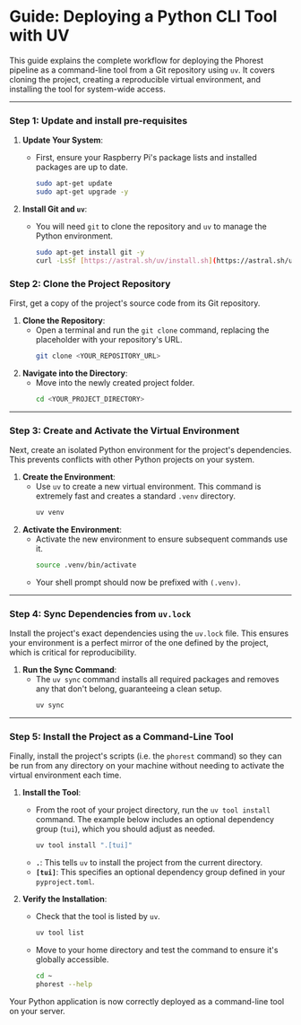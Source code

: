 # Guide: Deploying a Python CLI Tool with UV

This guide explains the complete workflow for deploying the Phorest pipeline as a command-line tool from a Git repository using `uv`. It covers cloning the project, creating a reproducible virtual environment, and installing the tool for system-wide access.

---
### Step 1: Update and install pre-requisites

1. **Update Your System**:  
   * First, ensure your Raspberry Pi's package lists and installed packages are up to date.
       ```bash
       sudo apt-get update
       sudo apt-get upgrade -y
       ```

2. **Install Git and `uv`**:
   * You will need `git` to clone the repository and `uv` to manage the Python environment.
       ```bash
       sudo apt-get install git -y
       curl -LsSf [https://astral.sh/uv/install.sh](https://astral.sh/uv/install.sh) | sh
       ```

### Step 2: Clone the Project Repository

First, get a copy of the project's source code from its Git repository.

1.  **Clone the Repository**:
    * Open a terminal and run the `git clone` command, replacing the placeholder with your repository's URL.
        ```bash
        git clone <YOUR_REPOSITORY_URL>
        ```
2.  **Navigate into the Directory**:
    * Move into the newly created project folder.
        ```bash
        cd <YOUR_PROJECT_DIRECTORY>
        ```

---
### Step 3: Create and Activate the Virtual Environment

Next, create an isolated Python environment for the project's dependencies. This prevents conflicts with other Python projects on your system.

1.  **Create the Environment**:
    * Use `uv` to create a new virtual environment. This command is extremely fast and creates a standard `.venv` directory.
        ```bash
        uv venv
        ```
2.  **Activate the Environment**:
    * Activate the new environment to ensure subsequent commands use it.
        ```bash
        source .venv/bin/activate
        ```
    * Your shell prompt should now be prefixed with `(.venv)`.

---
### Step 4: Sync Dependencies from `uv.lock`

Install the project's exact dependencies using the `uv.lock` file. This ensures your environment is a perfect mirror of the one defined by the project, which is critical for reproducibility.

1.  **Run the Sync Command**:
    * The `uv sync` command installs all required packages and removes any that don't belong, guaranteeing a clean setup.
        ```bash
        uv sync
        ```

---
### Step 5: Install the Project as a Command-Line Tool

Finally, install the project's scripts (i.e. the `phorest` command) so they can be run from any directory on your machine without needing to activate the virtual environment each time.

1.  **Install the Tool**:
    * From the root of your project directory, run the `uv tool install` command. The example below includes an optional dependency group (`tui`), which you should adjust as needed.
        ```bash
        uv tool install ".[tui]"
        ```
    * **`.`**: This tells `uv` to install the project from the current directory.
    * **`[tui]`**: This specifies an optional dependency group defined in your `pyproject.toml`.

2.  **Verify the Installation**:
    * Check that the tool is listed by `uv`.
        ```bash
        uv tool list
        ```
    * Move to your home directory and test the command to ensure it's globally accessible.
        ```bash
        cd ~
        phorest --help
        ```

Your Python application is now correctly deployed as a command-line tool on your server.